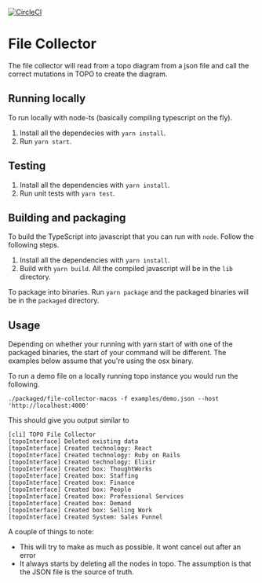 [![CircleCI](https://circleci.com/gh/architecture-topography/file-collector/tree/master.svg?style=svg)](https://circleci.com/gh/architecture-topography/file-collector/tree/master)
# File Collector

The file collector will read from a topo diagram from a json file and call the
correct mutations in TOPO to create the diagram.

## Running locally
To run locally with node-ts (basically compiling typescript on the fly).

1. Install all the dependecies with `yarn install`.
1. Run `yarn start`.

## Testing

1. Install all the dependencies with `yarn install`.
1. Run unit tests with `yarn test`.

## Building and packaging

To build the TypeScript into javascript that you can run with `node`. Follow the following steps.

1. Install all the dependencies with `yarn install`.
1. Build with `yarn build`. All the compiled javascript will be in the `lib` directory.

To package into binaries. Run `yarn package` and the packaged binaries will be in the `packaged` directory.

## Usage
Depending on whether your running with yarn start of with one of the packaged binaries, the start of your command will be different. The examples below assume that you're using the osx binary.

To run a demo file on a locally running topo instance you would run the following. 

```
./packaged/file-collector-macos -f examples/demo.json --host 'http://localhost:4000'
```

This should give you output similar to

```
[cli] TOPO File Collector
[topoInterface] Deleted existing data
[topoInterface] Created technology: React
[topoInterface] Created technology: Ruby on Rails
[topoInterface] Created technology: Elixir
[topoInterface] Created box: ThoughtWorks
[topoInterface] Created box: Staffing
[topoInterface] Created box: Finance
[topoInterface] Created box: People
[topoInterface] Created box: Professional Services
[topoInterface] Created box: Demand
[topoInterface] Created box: Selling Work
[topoInterface] Created System: Sales Funnel
```

A couple of things to note:

* This will try to make as much as possible. It wont cancel out after an error
* It always starts by deleting all the nodes in topo. The assumption is that the JSON file is the source of truth.